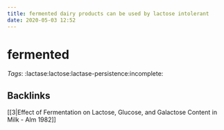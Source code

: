 ```yaml
---
title: fermented dairy products can be used by lactose intolerant
date: 2020-05-03 12:52
---
```


# fermented

*Tags*: :lactase:lactose:lactase-persistence:incomplete:

## Backlinks

[[3|Effect of Fermentation on Lactose, Glucose, and Galactose Content in Milk - Alm 1982]]
